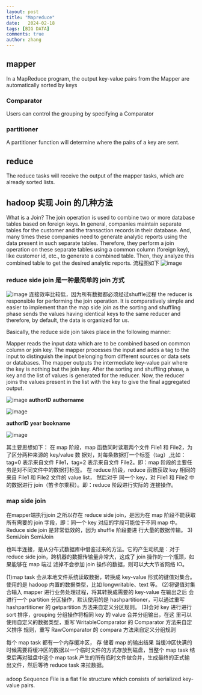 ```yaml
---
layout: post
title: "Mapreduce"
date:   2024-02-18
tags: [BIG DATA]
comments: true
author: zhang
---
```



## mapper
In a MapReduce program, the output key-value pairs from the Mapper are automatically sorted by keys


### Comparator
Users can control the grouping by specifying a Comparator 
### partitioner
A partitioner function will determine where the pairs of a key are sent.


## reduce
The reduce tasks will receive the output of the mapper tasks, which are already sorted
lists. 

## hadoop 实现 Join 的几种方法

What is a Join?
The join operation is used to combine two or more database tables based on foreign keys. In general, companies maintain separate tables for the customer and the transaction records in their database. And, many times these companies need to generate analytic reports using the data present in such separate tables. Therefore, they perform a join operation on these separate tables using a common column (foreign key), like customer id, etc., to generate a combined table. Then, they analyze this combined table to get the desired analytic reports.
流程图如下
![image](https://github.com/zhang-mickey/zhang-mickey.github.io/assets/145342600/7f66dca5-9966-4b7c-9c9b-9b26eae13b92)

### reduce side join 是一种最简单的 join 方式
![image](https://github.com/zhang-mickey/zhang-mickey.github.io/assets/145342600/e26302f2-c0d7-42ad-b5ca-585bb607dcfc)
连接效率比较低，因为所有数据都必须经过shuffle过程
the reducer is responsible for performing the join operation. It is comparatively simple and easier to implement than the map side join as the sorting and shuffling phase sends the values having identical keys to the same reducer and therefore, by default, the data is organized for us.

Basically, the reduce side join takes place in the following manner:

Mapper reads the input data which are to be combined based on common column or join key.
The mapper processes the input and adds a tag to the input to distinguish the input belonging from different sources or data sets or databases.
The mapper outputs the intermediate key-value pair where the key is nothing but the join key.
After the sorting and shuffling phase, a key and the list of values is generated for the reducer. 
Now, the reducer joins the values present in the list with the key to give the final aggregated output.


![image](https://github.com/zhang-mickey/zhang-mickey.github.io/assets/145342600/44a26303-1250-4dd3-93b7-fc58e5f68301)
**authorID** **authorname**

![image](https://github.com/zhang-mickey/zhang-mickey.github.io/assets/145342600/4d768783-1447-41c9-9170-3c3afe90f12d)

**authorID** **year**   **bookname**  

![image](https://github.com/zhang-mickey/zhang-mickey.github.io/assets/145342600/9f2f0a43-2fc1-455f-9bad-dcd56f6b1dfe)

 
其主要思想如下： 在 map 阶段，map 函数同时读取两个文件 File1 和 File2，为了区分两种来源的 key/value 数 据对，对每条数据打一个标签（tag）,比如：tag=0 表示来自文件 File1，tag=2 表示来自文件 File2。即：map 阶段的主要任务是对不同文件中的数据打标签。 在 reduce 阶段，reduce 函数获取 key 相同的来自 File1 和 File2 文件的 value list， 然后对于 同一个 key，对 File1 和 File2 中的数据进行 join（笛卡尔乘积）。即：reduce 阶段进行实际的 连接操作。
### map side join
在mapper端执行join
之所以存在 reduce side join，是因为在 map 阶段不能获取所有需要的 join 字段，即：同一个 key 对应的字段可能位于不同 map 中。Reduce side join 是非常低效的，因为 shuffle 阶段要进 行大量的数据传输。
3) SemiJoin SemiJoin

也叫半连接，是从分布式数据库中借鉴过来的方法。它的产生动机是：对于 reduce side join，跨机器的数据传输量非常大，这成了 join 操作的一个瓶颈，如果能够在 map 端过 滤掉不会参加 join 操作的数据，则可以大大节省网络 IO。


(1)map task 会从本地文件系统读取数据，转换成 key-value 形式的键值对集合。使用的是 hadoop 内置的数据类型，比如 longwritable、text 等。
(2)将键值对集合输入 mapper 进行业务处理过程，将其转换成需要的 key-value 在输出之后 会进行一个 partition 分区操作，默认使用的是 hashpartitioner，可以通过重写 hashpartitioner 的 getpartition 方法来自定义分区规则。
(3)会对 key 进行进行 sort 排序，grouping 分组操作将相同 key 的 value 合并分组输出，在这 里可以使用自定义的数据类型，重写 WritableComparator 的 Comparator 方法来自定义排序 规则，重写 RawComparator 的 compara 方法来自定义分组规则

每个 map task 都有一个内存缓冲区，
存 储着 map 的输出结果 当缓冲区快满的时候需要将缓冲区的数据以一个临时文件的方式存放到磁盘，当整个 map task 结束后再对磁盘中这个 map task 产生的所有临时文件做合并，生成最终的正式输 出文件，然后等待 reduce task 来拉数据。


#### 
adoop Sequence File is a flat file structure which consists of serialized key-value pairs. 
